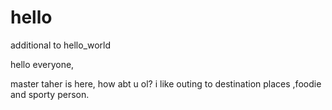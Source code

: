 # hello
additional to hello_world

hello everyone,

master taher is here, how abt u ol?
i like outing to destination places ,foodie and sporty person.
